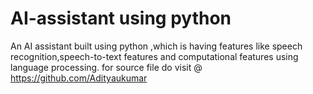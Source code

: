 # AI-assistant using python
An AI assistant built using python ,which is having features like speech recognition,speech-to-text features and computational features using language processing.
for source file do visit @ https://github.com/Adityaukumar
